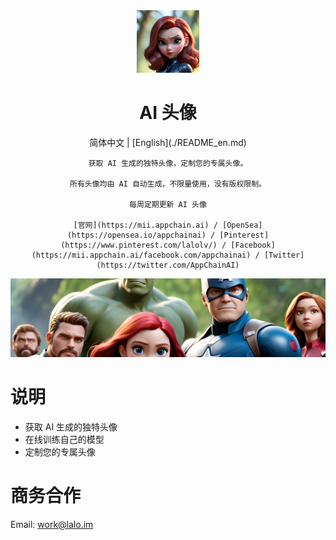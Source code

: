 <div align="center" width="100px">
 <picture>
   <img width="100" src="./public/avatar.png">
 </picture>
</div>

<div align="center">
  <h1>AI 头像</h1>
</div>

<div align="center">
    简体中文 | [English](./README_en.md)

    获取 AI 生成的独特头像，定制您的专属头像。

    所有头像均由 AI 自动生成，不限量使用，没有版权限制。

    每周定期更新 AI 头像

    [官网](https://mii.appchain.ai) / [OpenSea](https://opensea.io/appchainai) / [Pinterest](https://www.pinterest.com/lalolv/) / [Facebook](https://mii.appchain.ai/facebook.com/appchainai) / [Twitter](https://twitter.com/AppChainAI)
</div>

![cover](./public/banner.png)

# 说明

- 获取 AI 生成的独特头像
- 在线训练自己的模型
- 定制您的专属头像

# 商务合作

Email: <work@lalo.im>
